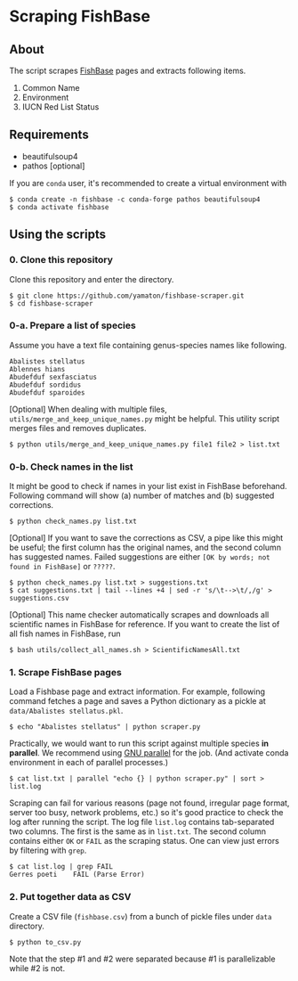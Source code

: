 # Scraping FishBase

## About

The script scrapes [FishBase](https://fishbase.se/search.php) pages and extracts following items.

1. Common Name
2. Environment
3. IUCN Red List Status


## Requirements

* beautifulsoup4
* pathos [optional]

If you are `conda` user, it's recommended to create a virtual environment with

```shell
$ conda create -n fishbase -c conda-forge pathos beautifulsoup4
$ conda activate fishbase
```


## Using the scripts

### 0. Clone this repository

Clone this repository and enter the directory.

```shell
$ git clone https://github.com/yamaton/fishbase-scraper.git
$ cd fishbase-scraper
```

### 0-a. Prepare a list of species

Assume you have a text file containing genus-species names like following.

```
Abalistes stellatus
Ablennes hians
Abudefduf sexfasciatus
Abudefduf sordidus
Abudefduf sparoides
```

[Optional] When dealing with multiple files, `utils/merge_and_keep_unique_names.py` might be helpful. This utility script merges files and removes duplicates.

```shell
$ python utils/merge_and_keep_unique_names.py file1 file2 > list.txt
```


### 0-b. Check names in the list

It might be good to check if names in your list exist in FishBase beforehand. Following command will show (a) number of matches and (b) suggested corrections.

```shell
$ python check_names.py list.txt
```

[Optional] If you want to save the corrections as CSV, a pipe like this might be useful; the first column has the original names, and the second column has suggested names. Failed suggestions are either `[OK by words; not found in FishBase]` or `?????`.

```shell
$ python check_names.py list.txt > suggestions.txt
$ cat suggestions.txt | tail --lines +4 | sed -r 's/\t-->\t/,/g' > suggestions.csv
```


[Optional] This name checker automatically scrapes and downloads all scientific names in FishBase for reference. If you want to create the list of all fish names in FishBase, run

```shell
$ bash utils/collect_all_names.sh > ScientificNamesAll.txt
```


### 1. Scrape FishBase pages

Load a Fishbase page and extract information. For example, following command fetches a page and saves a Python dictionary as a pickle at  `data/Abalistes stellatus.pkl`.

```shell
$ echo "Abalistes stellatus" | python scraper.py
```


Practically, we would want to run this script against multiple species **in parallel**. We recommend using [GNU parallel](https://www.gnu.org/software/parallel/) for the job. (And activate conda environment in each of parallel processes.)

```shell
$ cat list.txt | parallel "echo {} | python scraper.py" | sort > list.log
```

Scraping can fail for various reasons (page not found, irregular page format, server too busy, network problems, etc.) so it's good practice to check the log after running the script. The log file `list.log`  contains tab-separated two columns. The first is the same as in `list.txt`. The second column contains either `OK` or `FAIL` as the scraping status. One can view just errors by filtering with `grep`.

```shell
$ cat list.log | grep FAIL
Gerres poeti    FAIL (Parse Error)
```



### 2. Put together data as CSV

Create a CSV file (`fishbase.csv`) from a bunch of pickle files under `data` directory.

```shell
$ python to_csv.py
```

Note that the step #1 and #2 were separated because #1 is parallelizable while #2 is not.
